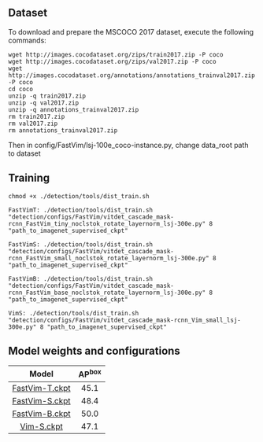 ## Dataset

To download and prepare the MSCOCO 2017 dataset, execute the following commands:

```
wget http://images.cocodataset.org/zips/train2017.zip -P coco
wget http://images.cocodataset.org/zips/val2017.zip -P coco
wget http://images.cocodataset.org/annotations/annotations_trainval2017.zip -P coco
cd coco
unzip -q train2017.zip
unzip -q val2017.zip
unzip -q annotations_trainval2017.zip
rm train2017.zip
rm val2017.zip
rm annotations_trainval2017.zip
```

Then in config/FastVim/lsj-100e_coco-instance.py, change data_root path to dataset

## Training

```
chmod +x ./detection/tools/dist_train.sh

FastVimT: ./detection/tools/dist_train.sh "detection/configs/FastVim/vitdet_cascade_mask-rcnn_FastVim_tiny_noclstok_rotate_layernorm_lsj-300e.py" 8 "path_to_imagenet_supervised_ckpt" 

FastVimS: ./detection/tools/dist_train.sh "detection/configs/FastVim/vitdet_cascade_mask-rcnn_FastVim_small_noclstok_rotate_layernorm_lsj-300e.py" 8 "path_to_imagenet_supervised_ckpt" 

FastVimB: ./detection/tools/dist_train.sh "detection/configs/FastVim/vitdet_cascade_mask-rcnn_FastVim_base_noclstok_rotate_layernorm_lsj-300e.py" 8 "path_to_imagenet_supervised_ckpt" 

VimS: ./detection/tools/dist_train.sh "detection/configs/FastVim/vitdet_cascade_mask-rcnn_Vim_small_lsj-300e.py" 8 "path_to_imagenet_supervised_ckpt" 
```

## Model weights and configurations

| Model | AP<sup>box</sup> |
|:------------------------------------------------------------------:|:----------:|
| [FastVim-T.ckpt](https://github.com/insitro/FastVim/releases/download/v0/FastVim_tiny_iter_184375.pth)    |   45.1   |
| [FastVim-S.ckpt](https://github.com/insitro/FastVim/releases/download/v0/FastVim_small_iter_184375.pth)    |   48.4   |
| [FastVim-B.ckpt](https://github.com/insitro/FastVim/releases/download/v0/FastVim_base_iter_184375.pth)    |   50.0   |
| [Vim-S.ckpt](https://github.com/insitro/FastVim/releases/download/v0/Vim_small_transferfromgithub_iter_184375.pth)    |    47.1   |



